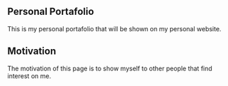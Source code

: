 ## Personal Portafolio

This is my personal portafolio that will be shown on my personal website.

## Motivation

The motivation of this page is to show myself to other people that find
interest on me. 

